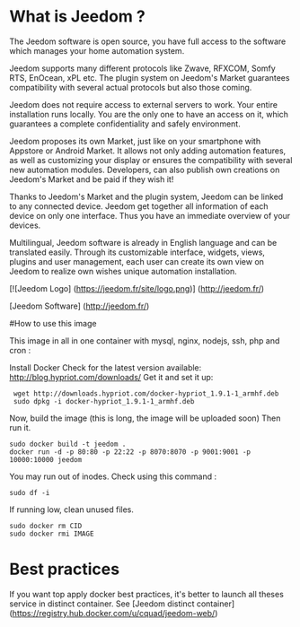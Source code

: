 # What is Jeedom ?

The Jeedom software is open source, you have full access to the software which manages your home automation system.

Jeedom supports many different protocols like Zwave, RFXCOM, Somfy RTS, EnOcean, xPL etc. The plugin system on Jeedom's Market guarantees compatibility with several actual protocols but also those coming.

Jeedom does not require access to external servers to work. Your entire installation runs locally. You are the only one to have an access on it, which guarantees a complete confidentiality and safely environment.

Jeedom proposes its own Market, just like on your smartphone with Appstore or Android Market. It allows not only adding automation features, as well as customizing your display or ensures the compatibility with several new automation modules. Developers, can also publish own creations on Jeedom's Market and be paid if they wish it!

Thanks to Jeedom's Market and the plugin system, Jeedom can be linked to any connected device. Jeedom get together all information of each device on only one interface. Thus you have an immediate overview of your devices.

Multilingual, Jeedom software is already in English language and can be translated easily. Through its customizable interface, widgets, views, plugins and user management, each user can create its own view on Jeedom to realize own wishes unique automation installation.

[![Jeedom Logo] (https://jeedom.fr/site/logo.png)] (http://jeedom.fr/)

[Jeedom Software] (http://jeedom.fr/)

#How to use this image

This image in all in one container with mysql, nginx, nodejs, ssh, php and cron :

Install Docker
Check for the latest version available: http://blog.hypriot.com/downloads/
Get it and set it up:
```
 wget http://downloads.hypriot.com/docker-hypriot_1.9.1-1_armhf.deb
 sudo dpkg -i docker-hypriot_1.9.1-1_armhf.deb
```

Now, build the image (this is long, the image will be uploaded soon)
Then run it.

```
sudo docker build -t jeedom .
docker run -d -p 80:80 -p 22:22 -p 8070:8070 -p 9001:9001 -p 10000:10000 jeedom
```

You may run out of inodes. Check using this command :
```
sudo df -i
```

If running low, clean unused files.
```
sudo docker rm CID
sudo docker rmi IMAGE
```

# Best practices

If you want top apply docker best practices, it's better to launch all theses service in distinct container. See [Jeedom distinct container] (https://registry.hub.docker.com/u/cquad/jeedom-web/)

